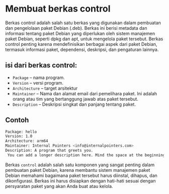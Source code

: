 # Membuat berkas control 

Berkas control adalah salah satu berkas yang digunakan dalam pembuatan dan pengelolaan paket Debian (.deb). Berkas ini berisi metadata dan informasi tentang paket Debian yang diperlukan oleh sistem manajemen paket Debian, seperti dpkg dan apt, untuk mengelola paket tersebut. Berkas control penting karena mendefinisikan berbagai aspek dari paket Debian, termasuk informasi paket, dependensi, deskripsi, dan pengaturan lainnya.

## isi dari berkas control:

-  `Package` – nama program.
-  `Version` – versi program.
-  `Architecture` – target arsitektur
-  `Maintainer` – Nama dan alamat email dari pemelihara paket. Ini adalah orang atau tim yang bertanggung jawab atas paket tersebut.
-  `Description` – Deskripsi singkat dan panjang tentang paket.

## Contoh

```sh
Package: hello
Version: 1.0
Architecture: arm64
Maintainer: Internal Pointers <info@internalpointers.com>
Description: A program that greets you.
 You can add a longer description here. Mind the space at the beginning of this paragraph.
```

Berkas `control` adalah salah satu komponen yang sangat penting dalam pembuatan paket Debian, karena membantu sistem manajemen paket Debian memahami bagaimana paket tersebut harus diinstal, dihapus, dan dikonfigurasi. Berkas ini harus disiapkan dengan hati-hati sesuai dengan persyaratan paket yang akan Anda buat atau kelola.